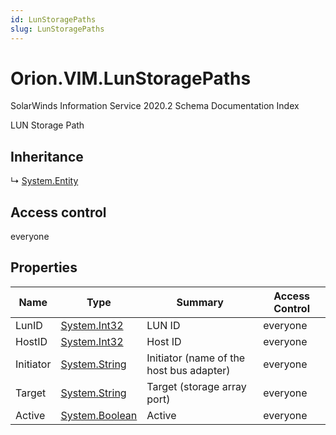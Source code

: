 ```yaml
---
id: LunStoragePaths
slug: LunStoragePaths
---
```


# Orion.VIM.LunStoragePaths

SolarWinds Information Service 2020.2 Schema Documentation Index

LUN Storage Path

## Inheritance

↳ [System.Entity](./../System/Entity)

## Access control

everyone

## Properties

| Name | Type | Summary | Access Control |
| ------ | ------ | ------ | ------ |
| LunID | [System.Int32](https://docs.microsoft.com/en-us/dotnet/api/system.int32) | LUN ID | everyone |
| HostID | [System.Int32](https://docs.microsoft.com/en-us/dotnet/api/system.int32) | Host ID | everyone |
| Initiator | [System.String](https://docs.microsoft.com/en-us/dotnet/api/system.string) | Initiator (name of the host bus adapter) | everyone |
| Target | [System.String](https://docs.microsoft.com/en-us/dotnet/api/system.string) | Target (storage array port) | everyone |
| Active | [System.Boolean](https://docs.microsoft.com/en-us/dotnet/api/system.boolean) | Active | everyone |

